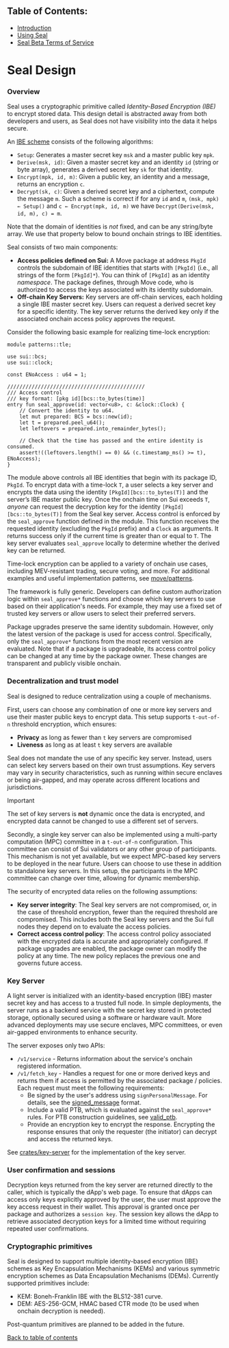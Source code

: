 ## Table of Contents:

- [Introduction](README.md)
- [Using Seal](UsingSeal.md)
- [Seal Beta Terms of Service](TermsOfService.md)

# Seal Design

### Overview

Seal uses a cryptographic primitive called *Identity-Based Encryption (IBE)* to encrypt stored data. This design detail is abstracted away from both developers and users, as Seal does not have visibility into the data it helps secure.

An [IBE scheme](https://en.wikipedia.org/wiki/Identity-based_encryption) consists of the following algorithms:
- `Setup`: Generates a master secret key `msk` and a master public key `mpk`.
- `Derive(msk, id)`: Given a master secret key and an identity `id` (string or byte array), generates a derived secret key `sk` for that identity.
- `Encrypt(mpk, id, m)`: Given a public key, an identity and a message, returns an encryption `c`.
- `Decrypt(sk, c)`: Given  a derived secret key and a ciphertext, compute the message `m`.
Such a scheme is correct if for any `id` and `m`, `(msk, mpk) ← Setup()` and `c ← Encrypt(mpk, id, m)` we have `Decrypt(Derive(msk, id, m), c) = m`.

Note that the domain of identities is *not* fixed, and can be any string/byte array. We use that property below to bound onchain strings to IBE identities.

Seal consists of two main components:
- **Access policies defined on Sui:** A Move package at address `PkgId` controls the subdomain of IBE identities that starts with `[PkgId]` (i.e., all strings of the form `[PkgId]*`). You can think of `[PkgId]` as an identity *namespace*. The package defines, through Move code, who is authorized to access the keys associated with its identity subdomain.
- **Off-chain Key Servers:** Key servers are off-chain services, each holding a single IBE master secret key. Users can request a derived secret key for a specific identity. The key server returns the derived key only if the associated onchain access policy approves the request.

Consider the following basic example for realizing time-lock encryption:
```move
module patterns::tle;

use sui::bcs;
use sui::clock;

const ENoAccess : u64 = 1;

/////////////////////////////////////////////
/// Access control
/// key format: [pkg id][bcs::to_bytes(time)]
entry fun seal_approve(id: vector<u8>, c: &clock::Clock) {
    // Convert the identity to u64.
    let mut prepared: BCS = bcs::new(id);
    let t = prepared.peel_u64();
    let leftovers = prepared.into_remainder_bytes();

    // Check that the time has passed and the entire identity is consumed.
    assert!((leftovers.length() == 0) && (c.timestamp_ms() >= t), ENoAccess);
}
```

The module above controls all IBE identities that begin with its package ID, `PkgId`. To encrypt data with a time-lock `T`, a user selects a key server and encrypts the data using the identity `[PkgId][bcs::to_bytes(T)]` and the server’s IBE master public key. Once the onchain time on Sui exceeds `T`, *anyone* can request the decryption key for the identity `[PkgId][bcs::to_bytes(T)]` from the Seal key server. Access control is enforced by the `seal_approve` function defined in the module. This function receives the requested identity (excluding the `PkgId` prefix) and a `Clock` as arguments. It returns success only if the current time is greater than or equal to `T`. The key server evaluates `seal_approve` locally to determine whether the derived key can be returned.

Time-lock encryption can be applied to a variety of onchain use cases, including MEV-resistant trading, secure voting, and more. For additional examples and useful implementation patterns, see [move/patterns](./move/patterns).

The framework is fully generic. Developers can define custom authorization logic within `seal_approve*` functions and choose which key servers to use based on their application's needs. For example, they may use a fixed set of trusted key servers or allow users to select their preferred servers.

Package upgrades preserve the same identity subdomain. However, only the latest version of the package is used for access control. Specifically, only the `seal_approve*` functions from the most recent version are evaluated. Note that if a package is upgradeable, its access control policy can be changed at any time by the package owner. These changes are transparent and publicly visible onchain.

### Decentralization and trust model

Seal is designed to reduce centralization using a couple of mechanisms.

First, users can choose any combination of one or more key servers and use their master public keys to encrypt data. This setup supports `t-out-of-n` threshold encryption, which ensures:
- **Privacy** as long as fewer than `t` key servers are compromised
- **Liveness** as long as at least `t` key servers are available

Seal does not mandate the use of any specific key server. Instead, users can select key servers based on their own trust assumptions. Key servers may vary in security characteristics, such as running within secure enclaves or being air-gapped, and may operate across different locations and jurisdictions.

> [!IMPORTANT]
> The set of key servers is **not** dynamic once the data is encrypted, and encrypted data cannot be changed to use a different set of servers.

Secondly, a single key server can also be implemented using a multi-party computation (MPC) committee in a `t-out-of-n` configuration. This committee can consist of Sui validators or any other group of participants. This mechanism is not yet available, but we expect MPC-based key servers to be deployed in the near future. Users can choose to use these in addition to standalone key servers. In this setup, the participants in the MPC committee can change over time, allowing for dynamic membership.

The security of encrypted data relies on the following assumptions:
- **Key server integrity**: The Seal key servers are not compromised, or, in the case of threshold encryption, fewer than the required threshold are compromised. This includes both the Seal key servers and the Sui full nodes they depend on to evaluate the access policies.
- **Correct access control policy**: The access control policy associated with the encrypted data is accurate and appropriately configured. If package upgrades are enabled, the package owner can modify the policy at any time. The new policy replaces the previous one and governs future access.

### Key Server
A light server is initialized with an identity-based encryption (IBE) master secret key and has access to a trusted full node. In simple deployments, the server runs as a backend service with the secret key stored in protected storage, optionally secured using a software or hardware vault. More advanced deployments may use secure enclaves, MPC committees, or even air-gapped environments to enhance security.

The server exposes only two APIs:
- `/v1/service` - Returns information about the service's onchain registered information.
- `/v1/fetch_key` - Handles a request for one or more derived keys and returns them if access is permitted by the associated package / policies. Each request must meet the following requirements:
    - Be signed by the user's address using `signPersonalMessage`. For details, see the [signed_message](crates/key-server/src/signed_message.rs) format.
    - Include a valid PTB, which is evaluated against the `seal_approve*` rules. For PTB construction guidelines, see [valid_ptb](./crates/key-server/src/valid_ptb.rs).
    - Provide an encryption key to encrypt the response. Encrypting the response ensures that only the requester (the initiator) can decrypt and access the returned keys.

See [crates/key-server](crates/key-server/src/server.rs) for the implementation of the key server.

### User confirmation and sessions
Decryption keys returned from the key server are returned directly to the caller, which is typically the dApp's web page. To ensure that dApps can access only keys explicitly approved by the user, the user must approve the key access request in their wallet. This approval is granted once per package and authorizes a `session key`. The session key allows the dApp to retrieve associated decryption keys for a limited time without requiring repeated user confirmations.

### Cryptographic primitives
Seal is designed to support multiple identity-based encryption (IBE) schemes as Key Encapsulation Mechanisms (KEMs) and various symmetric encryption schemes as Data Encapsulation Mechanisms (DEMs). Currently supported primitives include:
- KEM: Boneh-Franklin IBE with the BLS12-381 curve.
- DEM: AES-256-GCM, HMAC based CTR mode (to be used when onchain decryption is needed).

Post-quantum primitives are planned to be added in the future.

[Back to table of contents](#table-of-contents)